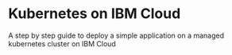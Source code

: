 # Kubernetes on IBM Cloud

A step by step guide to deploy a simple application on a managed kubernetes cluster on IBM Cloud
